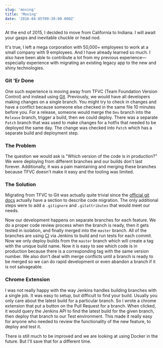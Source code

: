 ```yaml
---
slug: 'moving'
title: 'Moving'
date: '2016-04-05T09:30:00.000Z'
---
```


At the end of 2015, I decided to move from California to Indiana. I will await your gasps and inevitable chuckle or head nod.

It's true, I left a mega corporation with 50,000+ employees to work at a small company with 9 employees. And I have already learned so much. I also have been able to contribute a lot from my previous experience&mdash;especially experience with migrating an existing legacy app to the new and shiny technologies.

### Git 'Er Done
One such experience is moving away from TFVC (Team Foundation Version Control) and instead using [Git](https://git-scm.com/). Previously, we would have all developers making changes on a single branch. You might try to check in changes and have a conflict because someone else checked in the same file 10 minutes before you. For a release, someone would merge the `Dev` branch into the `Release` branch, trigger a build, then we could deploy. There was a separate `Patch` branch that was used to make changes for a hotfix that needed to be deployed the same day. The change was checked into `Patch` which has a separate build and deployment step.

### The Problem
The question we would ask is "Which version of the code is in production?" We were deploying from different branches and our builds don't last forever. Additionally, it was a pain maintaining and merging these branches because TFVC doesn't make it easy and the tooling was limited.

### The Solution
Migrating from TFVC to Git was actually quite trivial since the [official git docs](https://git-scm.com/book/en/v2/Git-and-Other-Systems-Migrating-to-Git#TFS) actually have a section to describe code migration. The only additional steps were to add a `.gitignore` and `.gitattributes` that would meet our needs.

Now our development happens on separate branches for each feature. We do a proper code review process when the branch is ready, then it gets tested in isolation, and finally merged into the `master` branch. All of the branches are using [CI](https://en.wikipedia.org/wiki/Continuous_integration) via Jenkins to build and run tests for each commit. Now we only deploy builds from the `master` branch which will create a tag with the unique build name. Now it is easy to see which code is in production because there is a corresponding tag with the same version number. We also don't deal with merge conflicts until a branch is ready to be merged so we can do rapid development or even abandon a branch if it is not salvageable.

### Chrome Extension
I was not really happy with the way Jenkins handles building branches with a single job. It was easy to setup, but difficult to find your build. Usually you only care about the latest build for a particular branch. So I wrote a chrome extension that put a button on the Pull Request for a branch. When clicked, it would query the Jenkins API to find the latest build for the given branch, then deploy that branch to our Test environment. This made it really easy for anyone who needed to review the functionality of the new feature, to deploy and test it.

There is still much to be improved and we are looking at using Docker in the future. But I'll save that for a different time.